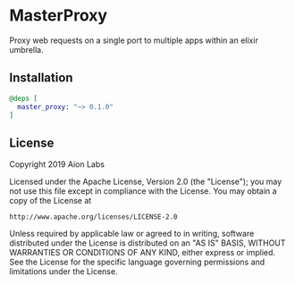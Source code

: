 # MasterProxy

Proxy web requests on a single port to multiple apps within an elixir umbrella. 


## Installation

```elixir
@deps [
  master_proxy: "~> 0.1.0"
]
```

## License

Copyright 2019 Aion Labs

Licensed under the Apache License, Version 2.0 (the "License");
you may not use this file except in compliance with the License.
You may obtain a copy of the License at

    http://www.apache.org/licenses/LICENSE-2.0

Unless required by applicable law or agreed to in writing, software
distributed under the License is distributed on an "AS IS" BASIS,
WITHOUT WARRANTIES OR CONDITIONS OF ANY KIND, either express or implied.
See the License for the specific language governing permissions and
limitations under the License.

